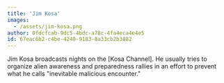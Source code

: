 ```yaml
---
title: 'Jim Kosa'
images:
  - /assets/jim-kosa.png
author: 0fdcfcab-9dc5-4bdc-a78c-4fa4eca4e4e5
id: 67eac6b2-c4be-4240-9183-8a33cb2b3882
---
```

Jim Kosa broadcasts nights on the [Kosa Channel]. He usually tries to organize alien awareness and preparedness rallies in an effort to prevent what he calls "inevitable malicious encounter."
